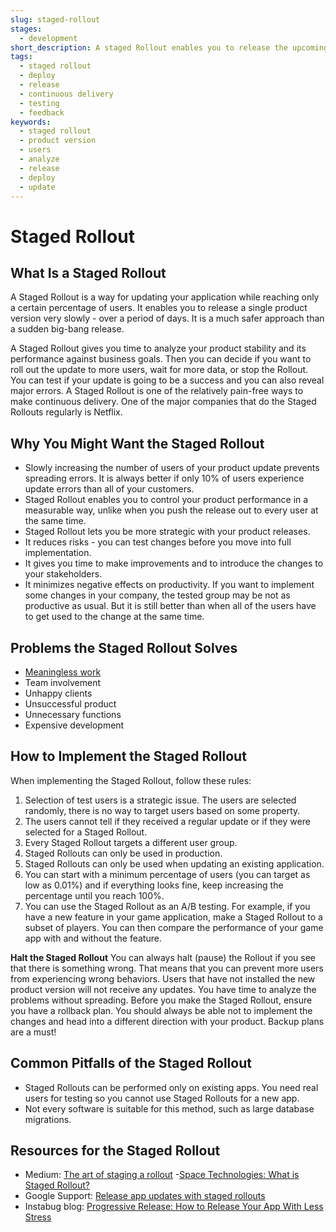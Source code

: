 ```yaml
---
slug: staged-rollout
stages:
  - development
short_description: A staged Rollout enables you to release the upcoming product version slowly in a gradual way. You can slowly increase the percentage of users who receive the update.
tags:
  - staged rollout
  - deploy
  - release
  - continuous delivery
  - testing
  - feedback
keywords:
  - staged rollout
  - product version
  - users
  - analyze
  - release
  - deploy
  - update
---
```


# Staged Rollout

## What Is a Staged Rollout

A Staged Rollout is a way for updating your application while reaching only a certain percentage of users. It enables you to release a single product version very slowly - over a period of days. It is a much safer approach than a sudden big-bang release.

A Staged Rollout gives you time to analyze your product stability and its performance against business goals. Then you can decide if you want to roll out the update to more users, wait for more data, or stop the Rollout. You can test if your update is going to be a success and you can also reveal major errors. A Staged Rollout is one of the relatively pain-free ways to make continuous delivery. One of the major companies that do the Staged Rollouts regularly is Netflix.

## Why You Might Want the Staged Rollout

- Slowly increasing the number of users of your product update prevents spreading errors. It is always better if only 10% of users experience update errors than all of your customers.
- Staged Rollout enables you to control your product performance in a measurable way, unlike when you push the release out to every user at the same time.
- Staged Rollout lets you be more strategic with your product releases.
- It reduces risks - you can test changes before you move into full implementation.
- It gives you time to make improvements and to introduce the changes to your stakeholders.
- It minimizes negative effects on productivity. If you want to implement some changes in your company, the tested group may be not as productive as usual. But it is still better than when all of the users have to get used to the change at the same time.

## Problems the Staged Rollout Solves

- [Meaningless work](/problems/meaningless-work)
- Team involvement
- Unhappy clients
- Unsuccessful product
- Unnecessary functions
- Expensive development

## How to Implement the Staged Rollout

When implementing the Staged Rollout, follow these rules:

1. Selection of test users is a strategic issue. The users are selected randomly, there is no way to target users based on some property.
2. The users cannot tell if they received a regular update or if they were selected for a Staged Rollout.
3. Every Staged Rollout targets a different user group.
4. Staged Rollouts can only be used in production.
5. Staged Rollouts can only be used when updating an existing application.
6. You can start with a minimum percentage of users (you can target as low as 0.01%) and if everything looks fine, keep increasing the percentage until you reach 100%.
7. You can use the Staged Rollout as an A/B testing. For example, if you have a new feature in your game application, make a Staged Rollout to a subset of players. You can then compare the performance of your game app with and without the feature.

**Halt the Staged Rollout**
You can always halt (pause) the Rollout if you see that there is something wrong. That means that you can prevent more users from experiencing wrong behaviors. Users that have not installed the new product version will not receive any updates. You have time to analyze the problems without spreading. Before you make the Staged Rollout, ensure you have a rollback plan. You should always be able not to implement the changes and head into a different direction with your product. Backup plans are a must!

## Common Pitfalls of the Staged Rollout

- Staged Rollouts can be performed only on existing apps. You need real users for testing so you cannot use Staged Rollouts for a new app.
- Not every software is suitable for this method, such as large database migrations.

## Resources for the Staged Rollout

- Medium: [The art of staging a rollout](https://medium.com/bleeding-edge/the-art-of-staging-a-rollout-8e203b337b75) -[Space Technologies: What is Staged Rollout?](https://www.spaceotechnologies.com/release-app-update-staged-rollout-benefits-startups/)
- Google Support: [Release app updates with staged rollouts](https://support.google.com/googleplay/android-developer/answer/6346149?hl=en)
- Instabug blog: [Progressive Release: How to Release Your App With Less Stress](https://instabug.com/blog/progressive-mobile-app-release-process/)
